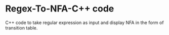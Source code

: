 # Regex-To-NFA-C++ code
C++ code to take regular expression as input and display NFA in the form of transition table.
